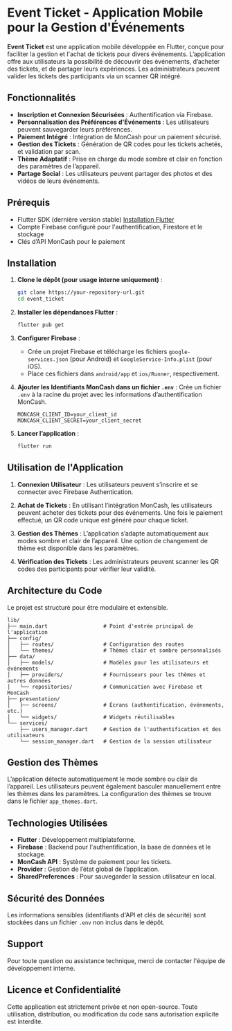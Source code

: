 # Event Ticket - Application Mobile pour la Gestion d'Événements

**Event Ticket** est une application mobile développée en Flutter, conçue pour faciliter la gestion et l'achat de tickets pour divers événements. L’application offre aux utilisateurs la possibilité de découvrir des événements, d’acheter des tickets, et de partager leurs expériences. Les administrateurs peuvent valider les tickets des participants via un scanner QR intégré.

## Fonctionnalités

- **Inscription et Connexion Sécurisées** : Authentification via Firebase.
- **Personnalisation des Préférences d'Événements** : Les utilisateurs peuvent sauvegarder leurs préférences.
- **Paiement Intégré** : Intégration de MonCash pour un paiement sécurisé.
- **Gestion des Tickets** : Génération de QR codes pour les tickets achetés, et validation par scan.
- **Thème Adaptatif** : Prise en charge du mode sombre et clair en fonction des paramètres de l’appareil.
- **Partage Social** : Les utilisateurs peuvent partager des photos et des vidéos de leurs événements.

## Prérequis

- Flutter SDK (dernière version stable) [Installation Flutter](https://flutter.dev/docs/get-started/install)
- Compte Firebase configuré pour l'authentification, Firestore et le stockage
- Clés d’API MonCash pour le paiement

## Installation

1. **Clone le dépôt (pour usage interne uniquement)** :

   ```bash
   git clone https://your-repository-url.git
   cd event_ticket
   ```

2. **Installer les dépendances Flutter** :

   ```bash
   flutter pub get
   ```

3. **Configurer Firebase** :

   - Crée un projet Firebase et télécharge les fichiers `google-services.json` (pour Android) et `GoogleService-Info.plist` (pour iOS).
   - Place ces fichiers dans `android/app` et `ios/Runner`, respectivement.

4. **Ajouter les Identifiants MonCash dans un fichier `.env`** :
   Crée un fichier `.env` à la racine du projet avec les informations d’authentification MonCash.

   ```plaintext
   MONCASH_CLIENT_ID=your_client_id
   MONCASH_CLIENT_SECRET=your_client_secret
   ```

5. **Lancer l’application** :
   ```bash
   flutter run
   ```

## Utilisation de l'Application

1. **Connexion Utilisateur** :
   Les utilisateurs peuvent s’inscrire et se connecter avec Firebase Authentication.

2. **Achat de Tickets** :
   En utilisant l’intégration MonCash, les utilisateurs peuvent acheter des tickets pour des événements. Une fois le paiement effectué, un QR code unique est généré pour chaque ticket.

3. **Gestion des Thèmes** :
   L’application s’adapte automatiquement aux modes sombre et clair de l’appareil. Une option de changement de thème est disponible dans les paramètres.

4. **Vérification des Tickets** :
   Les administrateurs peuvent scanner les QR codes des participants pour vérifier leur validité.

## Architecture du Code

Le projet est structuré pour être modulaire et extensible.

```plaintext
lib/
├── main.dart                  # Point d'entrée principal de l'application
├── config/
│   ├── routes/                # Configuration des routes
│   └── themes/                # Thèmes clair et sombre personnalisés
├── data/
│   ├── models/                # Modèles pour les utilisateurs et événements
│   ├── providers/             # Fournisseurs pour les thèmes et autres données
│   └── repositories/          # Communication avec Firebase et MonCash
├── presentation/
│   ├── screens/               # Écrans (authentification, événements, etc.)
│   └── widgets/               # Widgets réutilisables
└── services/
    ├── users_manager.dart     # Gestion de l'authentification et des utilisateurs
    └── session_manager.dart   # Gestion de la session utilisateur
```

## Gestion des Thèmes

L’application détecte automatiquement le mode sombre ou clair de l’appareil. Les utilisateurs peuvent également basculer manuellement entre les thèmes dans les paramètres. La configuration des thèmes se trouve dans le fichier `app_themes.dart`.

## Technologies Utilisées

- **Flutter** : Développement multiplateforme.
- **Firebase** : Backend pour l'authentification, la base de données et le stockage.
- **MonCash API** : Système de paiement pour les tickets.
- **Provider** : Gestion de l’état global de l’application.
- **SharedPreferences** : Pour sauvegarder la session utilisateur en local.

## Sécurité des Données

Les informations sensibles (identifiants d'API et clés de sécurité) sont stockées dans un fichier `.env` non inclus dans le dépôt.

## Support

Pour toute question ou assistance technique, merci de contacter l'équipe de développement interne.

## Licence et Confidentialité

Cette application est strictement privée et non open-source. Toute utilisation, distribution, ou modification du code sans autorisation explicite est interdite.
